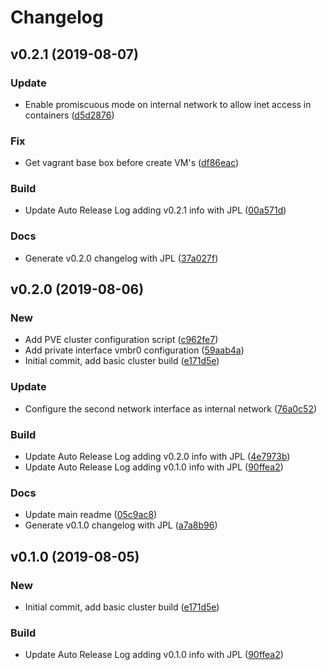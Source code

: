 # Changelog

## v0.2.1 (2019-08-07)

### Update

* Enable promiscuous mode on internal network to allow inet access in containers ([d5d2876](https://github.com/kairops/vagrant-virtualbox-proxmox-cluster/commit/d5d2876))

### Fix

* Get vagrant base box before create VM's ([df86eac](https://github.com/kairops/vagrant-virtualbox-proxmox-cluster/commit/df86eac))

### Build

* Update Auto Release Log adding v0.2.1 info with JPL ([00a571d](https://github.com/kairops/vagrant-virtualbox-proxmox-cluster/commit/00a571d))

### Docs

* Generate v0.2.0 changelog with JPL ([37a027f](https://github.com/kairops/vagrant-virtualbox-proxmox-cluster/commit/37a027f))

## v0.2.0 (2019-08-06)

### New

* Add PVE cluster configuration script ([c962fe7](https://github.com/kairops/vagrant-virtualbox-proxmox-cluster/commit/c962fe7))
* Add private interface vmbr0 configuration ([59aab4a](https://github.com/kairops/vagrant-virtualbox-proxmox-cluster/commit/59aab4a))
* Initial commit, add basic cluster build ([e171d5e](https://github.com/kairops/vagrant-virtualbox-proxmox-cluster/commit/e171d5e))

### Update

* Configure the second network interface as internal network ([76a0c52](https://github.com/kairops/vagrant-virtualbox-proxmox-cluster/commit/76a0c52))

### Build

* Update Auto Release Log adding v0.2.0 info with JPL ([4e7973b](https://github.com/kairops/vagrant-virtualbox-proxmox-cluster/commit/4e7973b))
* Update Auto Release Log adding v0.1.0 info with JPL ([90ffea2](https://github.com/kairops/vagrant-virtualbox-proxmox-cluster/commit/90ffea2))

### Docs

* Update main readme ([05c9ac8](https://github.com/kairops/vagrant-virtualbox-proxmox-cluster/commit/05c9ac8))
* Generate v0.1.0 changelog with JPL ([a7a8b96](https://github.com/kairops/vagrant-virtualbox-proxmox-cluster/commit/a7a8b96))

## v0.1.0 (2019-08-05)

### New

* Initial commit, add basic cluster build ([e171d5e](https://github.com/kairops/vagrant-virtualbox-proxmox-cluster/commit/e171d5e))

### Build

* Update Auto Release Log adding v0.1.0 info with JPL ([90ffea2](https://github.com/kairops/vagrant-virtualbox-proxmox-cluster/commit/90ffea2))

